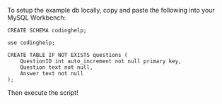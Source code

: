 To setup the example db locally, copy and paste the following into your MySQL Workbench:

```
CREATE SCHEMA codinghelp;

use codinghelp;

CREATE TABLE IF NOT EXISTS questions (
	QuestionID int auto_increment not null primary key,
    Question text not null,
    Answer text not null
);
```

Then execute the script!
